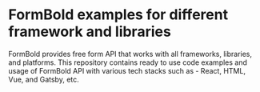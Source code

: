 # FormBold examples for different framework and libraries

FormBold provides free form API that works with all frameworks, libraries, and platforms. This repository contains ready to use code examples and usage of FormBold API with various tech stacks such as - React, HTML, Vue, and Gatsby, etc.
